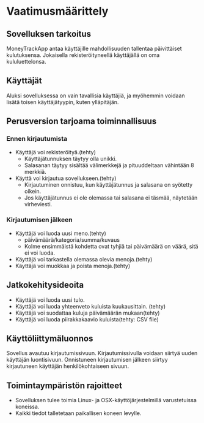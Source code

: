 # Vaatimusmäärittely

## Sovelluksen tarkoitus
MoneyTrackApp antaa käyttäjille mahdollisuuden tallentaa päivittäiset kulutuksensa. Jokaisella rekisteröityneellä käyttäjällä on oma kululuettelonsa.

## Käyttäjät
Aluksi sovelluksessa on vain tavallisia käyttäjiä, ja myöhemmin voidaan lisätä toisen käyttäjätyypin, kuten ylläpitäjän.

## Perusversion tarjoama toiminnallisuus

### Ennen kirjautumista
- Käyttäjä voi rekisteröityä.(tehty)
    - Käyttäjätunnuksen täytyy olla unikki.
    - Salasanan täytyy sisältää välimerkkejä ja pituuddeltaan vähintään 8 merkkiä. 
- Käyttä voi kirjautua sovellukseen.(tehty)
    - Kirjautuminen onnistuu, kun käyttäjätunnus ja salasana on syötetty oikein.
    - Jos käyttäjätunnus ei ole olemassa tai salasana ei täsmää, näytetään virheviesti.
    
### Kirjautumisen jälkeen
- Käyttäjä voi luoda uusi meno.(tehty)
    - päivämäärä/kategoria/summa/kuvaus
    - Kolme ensimmäistä kohdetta ovat tyhjiä tai päivämäärä on väärä, sitä ei voi luoda.
- Käyttäjä voi tarkastella olemassa olevia menoja.(tehty)
- Käyttäjä voi muokkaa ja poista menoja.(tehty)

## Jatkokehitysideoita
- Käyttäjä voi luoda uusi tulo.
- Käyttäjä voi luoda yhteenveto kuluista kuukausittain. (tehty)
- Käyttäjä voi suodattaa kuluja päivämäärän mukaan(tehty)
- Käyttäjä voi luoda piirakkakaavio kuluista(tehty: CSV file)

## Käyttöliittymäluonnos
Sovellus avautuu kirjautumissivuun. Kirjautumissivulla voidaan siirtyä uuden käyttäjän luontisivuun. Onnistuneen kirjautumisen jälkeen siirtyy kirjautuneen käyttäjän henkilökohtaiseen sivuun.

## Toimintaympäristön rajoitteet
- Sovelluksen tulee toimia Linux- ja OSX-käyttöjärjestelmillä varustetuissa koneissa.
- Kaikki tiedot talletetaan paikallisen koneen levylle.